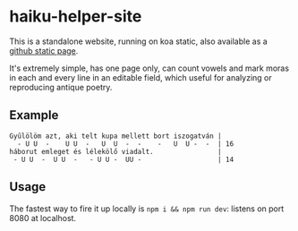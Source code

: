 # haiku-helper-site

This is a standalone website, running on koa static, also
available as a [github static page](https://szkrd.github.io/haiku-helper-site/).

It's extremely simple, has one page only, can count vowels and mark
moras in each and every line in an editable field,
which useful for analyzing or reproducing antique poetry.

## Example

```
Gyűlölöm azt, aki telt kupa mellett bort iszogatván |
  - U U  -    U U  -   U  U  -  -    -   U  U -  -  | 16
háborut emleget és lélekölő viadalt.                |
 - U U  -  U U  -   - U U -  UU -                   | 14
```

## Usage

The fastest way to fire it up locally is `npm i && npm run dev`:
listens on port 8080 at localhost.

